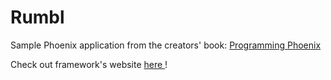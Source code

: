 # Rumbl

Sample Phoenix application from the creators' book:
[ Programming Phoenix ](https://pragprog.com/book/phoenix/programming-phoenix)

Check out framework's website [ here ](http://www.phoenixframework.org/)!
